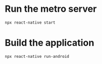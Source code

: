 # Run the metro server

```
npx react-native start
```

# Build the application

```
npx react-native run-android
```
